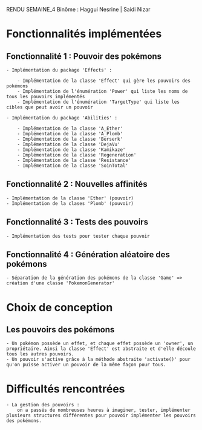 RENDU SEMAINE_4
Binôme : Haggui Nesrine | Saidi Nizar

# Fonctionnalités implémentées

## Fonctionnalité 1 : Pouvoir des pokémons

    - Implémentation du package 'Effects' :

        - Implémentation de la classe 'Effect' qui gère les pouvoirs des pokémons
        - Implémentation de l'énumération 'Power' qui liste les noms de tous les pouvoirs implémentés
        - Implémentation de l'énumération 'TargetType' qui liste les cibles que peut avoir un pouvoir

    - Implémentation du package 'Abilities' :

        - Implémentation de la classe 'A_Ether'
        - Implémentation de la classe 'A_Plomb'
        - Implémentation de la classe 'Berserk'
        - Implémentation de la classe 'DejaVu'
        - Implémentation de la classe 'Kamikaze'
        - Implémentation de la classe 'Regeneration'
        - Implémentation de la classe 'Resistance'
        - Implémentation de la classe 'SoinTotal'

## Fonctionnalité 2 : Nouvelles affinités

    - Implémentation de la classe 'Ether' (pouvoir)
    - Implémentation de la clases 'Plomb' (pouvoir)

## Fonctionnalité 3 : Tests des pouvoirs

    - Implémentation des tests pour tester chaque pouvoir

## Fonctionnalité 4 : Génération aléatoire des pokémons

    - Séparation de la génération des pokémons de la classe 'Game' => création d'une classe 'PokemonGenerator'

# Choix de conception

## Les pouvoirs des pokémons

    - Un pokémon possède un effet, et chaque effet possède un 'owner', un propriétaire. Ainsi la classe 'Effect' est abstraite et d'elle découle tous les autres pouvoirs.
    - Un pouvoir s'active grâce à la méthode abstraite 'activate()' pour qu'on puisse activer un pouvoir de la même façon pour tous.

# Difficultés rencontrées

    - La gestion des pouvoirs : 
        on a passés de nombreuses heures à imaginer, tester, implémenter plusieurs structures différentes pour pouvoir implémenter les pouvoirs des pokémons.
